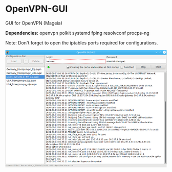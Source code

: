 # OpenVPN-GUI
GUI for OpenVPN (Mageia)  
  
**Dependencies:** openvpn polkit systemd fping resolvconf procps-ng  

Note: Don't forget to open the iptables ports required for configurations.  
  
![](https://github.com/AKotov-dev/OpenVPN-GUI/blob/main/ScreenShots/OpenVPN-GUI.png)  
